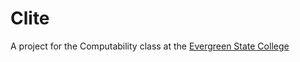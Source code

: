 Clite
=====

A project for the Computability class at the [Evergreen State College](evergreen.edu)


